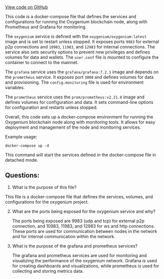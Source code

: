 [View code on GitHub](https://github.com/oxygenium/oxygenium/docker/docker-compose.yml)

This code is a docker-compose file that defines the services and configurations for running the Oxygenium blockchain node, along with Prometheus and Grafana for monitoring. 

The `oxygenium` service is defined with the `oxygenium/oxygenium:latest` image and is set to restart unless stopped. It exposes ports `9983` for external p2p connections and `10983`, `11983`, and `12983` for internal connections. The service also sets security options to prevent new privileges and defines volumes for data and wallets. The `user.conf` file is mounted to configure the container to connect to the mainnet.

The `grafana` service uses the `grafana/grafana:7.2.1` image and depends on the `prometheus` service. It exposes port `3000` and defines volumes for data and provisioning. The `config.monitoring` file is used for environment variables.

The `prometheus` service uses the `prom/prometheus:v2.21.0` image and defines volumes for configuration and data. It sets command-line options for configuration and restarts unless stopped.

Overall, this code sets up a docker-compose environment for running the Oxygenium blockchain node along with monitoring tools. It allows for easy deployment and management of the node and monitoring services. 

Example usage:
```
docker-compose up -d
```
This command will start the services defined in the docker-compose file in detached mode.
## Questions: 
 1. What is the purpose of this file?
   
   This file is a docker-compose file that defines the services, volumes, and configurations for the oxygenium project.

2. What are the ports being exposed for the oxygenium service and why?

   The ports being exposed are 9983 (udp and tcp) for external p2p connection, and 10983, 11983, and 12983 for ws and http connections. These ports are used for communication between nodes in the network and for internal communication within the network.

3. What is the purpose of the grafana and prometheus services?

   The grafana and prometheus services are used for monitoring and visualizing the performance of the oxygenium network. Grafana is used for creating dashboards and visualizations, while prometheus is used for collecting and storing metrics data.